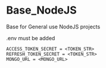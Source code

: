 # Base_NodeJS
Base for General use NodeJS projects

.env must be added
```
ACCESS_TOKEN_SECRET = <TOKEN_STR>
REFRESH_TOKEN_SECRET = <TOKEN_STR>
MONGO_URL = <MONGO_URL>
```
